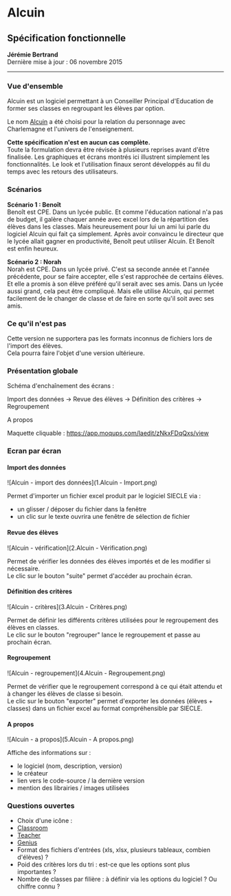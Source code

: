 # Alcuin

## Spécification fonctionnelle
**Jérémie Bertrand**  
Dernière mise à jour : 06 novembre 2015
___
### Vue d'ensemble
Alcuin est un logiciel permettant à un Conseiller Principal d'Education de former ses classes en regroupant les élèves par option.

Le nom [Alcuin](https://fr.wikipedia.org/wiki/Alcuin) a été choisi pour la relation du personnage avec Charlemagne et l'univers de l'enseignement.

**Cette spécification n'est en aucun cas complète.**  
Toute la formulation devra être révisée à plusieurs reprises avant d'être finalisée. Les graphiques et écrans montrés ici illustrent simplement les fonctionnalités. Le look et l'utilisation finaux seront développés au fil du temps avec les retours des utilisateurs.


### Scénarios

**Scénario 1 : Benoît**   
Benoît est CPE. Dans un lycée public. Et comme l'éducation national n'a pas de budget, il galère chaquer année avec excel lors de la répartition des élèves dans les classes. Mais heureusement pour lui un ami lui parle du logiciel Alcuin qui fait ça simplement. Après avoir convaincu le directeur que le lycée allait gagner en productivité, Benoît peut utiliser Alcuin. Et Benoît est enfin heureux.

**Scénario 2 : Norah**  
Norah est CPE. Dans un lycée privé. C'est sa seconde année et l'année précédente, pour se faire accepter, elle s'est rapprochée de certains élèves. Et elle a promis à son élève préféré qu'il serait avec ses amis. Dans un lycée aussi grand, cela peut être compliqué. Mais elle utilise Alcuin, qui permet facilement de le changer de classe et de faire en sorte qu'il soit avec ses amis.


### Ce qu'il n'est pas
Cette version ne supportera pas les formats inconnus de fichiers lors de l'import des élèves.  
Cela pourra faire l'objet d'une version ultérieure.

### Présentation globale

Schéma d'enchaînement des écrans :

Import des données -> Revue des élèves -> Définition des critères -> Regroupement

A propos   

Maquette cliquable : https://app.moqups.com/laedit/zNkxFDqQxs/view

### Ecran par écran 

#### Import des données
![Alcuin - import des données](1.Alcuin - Import.png) 

Permet d'importer un fichier excel produit par le logiciel SIECLE via :
 - un glisser / déposer du fichier dans la fenêtre
 - un clic sur le texte ouvrira une fenêtre de sélection de fichier 

#### Revue des élèves
![Alcuin - vérification](2.Alcuin - Vérification.png)

Permet de vérifier les données des élèves importés et de les modifier si nécessaire.  
Le clic sur le bouton "suite" permet d'accéder au prochain écran.

#### Définition des critères
![Alcuin - critères](3.Alcuin - Critères.png)

Permet de définir les différents critères  utilisées pour le regroupement des élèves en classes.  
Le clic sur le bouton "regrouper" lance le regroupement et passe au prochain écran.

#### Regroupement
![Alcuin - regroupement](4.Alcuin - Regroupement.png)

Permet de vérifier que le regroupement correspond à ce qui était attendu et à changer les élèves de classe si besoin.  
Le clic sur le bouton "exporter" permet d'exporter les données (élèves + classes) dans un fichier excel au format compréhensible par SIECLE.

#### A propos
![Alcuin - a propos](5.Alcuin - A propos.png)

Affiche des informations sur :
 - le logiciel (nom, description, version)
 - le créateur
 - lien vers le code-source / la dernière version
 - mention des librairies / images utilisées


### Questions ouvertes

 - Choix d'une icône :
  - [Classroom](https://thenounproject.com/term/classroom/194402/)
  - [Teacher](https://thenounproject.com/term/teacher/21550/)
  - [Genius](https://thenounproject.com/term/genius/78791/)
 - Format des fichiers d'entrées (xls, xlsx, plusieurs tableaux, combien d'élèves) ?
 - Poid des critères lors du tri : est-ce que les options sont plus importantes ?
 - Nombre de classes par filière : à définir via les options du logiciel ? Ou chiffre connu ?
